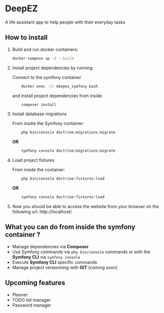 # DeepEZ
A life assistant app to help people with their everyday tasks

## How to install
1. Build and run docker containers:
    ```bash
    docker-compose up -d --build
    ```

2. Install project dependencies by running:

    Connect to the symfony container
    ```bash
        docker exec -it deepez_symfony bash
    ```

    and install project dependencies from inside
    ```bash
        composer install
    ```

3. Install database migrations
    
    From insdie the Symfony container:
    ```bash
        php bin/console doctrine:migrations:migrate
    ```
    **OR** 
    ```bash
        symfony console doctrine:migrations:migrate
    ```

4. Load project fixtures

    From inside the container:
    ```bash
        php bin/console doctrine:fixtures:load
    ```
    **OR** 
    ```bash
        symfony console doctrine:fixtures:load
    ```

3. Now you should be able to access the website from your browser on the following url:
http://localhost/


## What you can do from inside the symfony container ?
- Manage dependencies via **Composer**
- Use Symfony commands via `php bin/console` commands or with the **Symfony CLI** via `symfony console`
- Execute **Symfony CLI** specific commands
- Manage project versionning with **GIT** (coming soon)


## Upcoming features
- Planner
- TODO list manager
- Password manager
